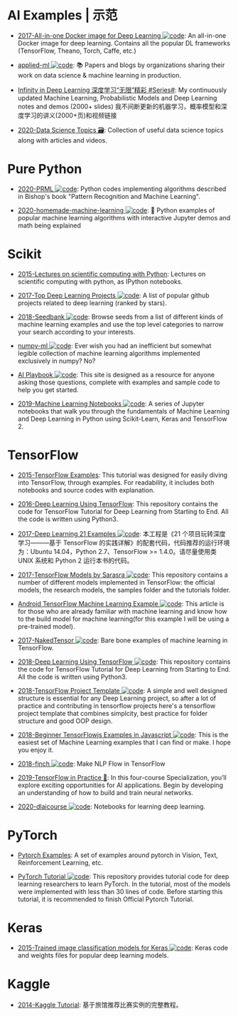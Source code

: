 # AI Examples | 示范

- [2017-All-in-one Docker image for Deep Learning ![code](https://martrix-usa.oss-accelerate.aliyuncs.com/logo/code.svg)](https://github.com/saiprashanths/dl-docker): An all-in-one Docker image for deep learning. Contains all the popular DL frameworks (TensorFlow, Theano, Torch, Caffe, etc.)

- [applied-ml ![code](https://martrix-usa.oss-accelerate.aliyuncs.com/logo/code.svg)](https://github.com/eugeneyan/applied-ml): 📚 Papers and blogs by organizations sharing their work on data science & machine learning in production.

- [Infinity in Deep Learning 深度学习“无限”精彩 #Series#](https://github.com/roboticcam/machine-learning-notes): My continuously updated Machine Learning, Probabilistic Models and Deep Learning notes and demos (2000+ slides) 我不间断更新的机器学习，概率模型和深度学习的讲义(2000+页)和视频链接

- [2020-Data Science Topics 🗃️](https://github.com/khuyentran1401/Data-science): Collection of useful data science topics along with articles and videos.

# Pure Python

- [2020-PRML ![code](https://martrix-usa.oss-accelerate.aliyuncs.com/logo/code.svg)](https://github.com/ctgk/PRML): Python codes implementing algorithms described in Bishop's book "Pattern Recognition and Machine Learning".

- [2020-homemade-machine-learning ![code](https://martrix-usa.oss-accelerate.aliyuncs.com/logo/code.svg)](https://github.com/trekhleb/homemade-machine-learning): 🤖 Python examples of popular machine learning algorithms with interactive Jupyter demos and math being explained

# Scikit

- [2015-Lectures on scientific computing with Python](https://github.com/jrjohansson/scientific-python-lectures): Lectures on scientific computing with python, as IPython notebooks.

- [2017-Top Deep Learning Projects ![code](https://martrix-usa.oss-accelerate.aliyuncs.com/logo/code.svg)](https://github.com/aymericdamien/TopDeepLearning): A list of popular github projects related to deep learning (ranked by stars).

- [2018-Seedbank ![code](https://martrix-usa.oss-accelerate.aliyuncs.com/logo/code.svg)](https://research.google.com/seedbank/guide/tutorial): Browse seeds from a list of different kinds of machine learning examples and use the top level categories to narrow your search according to your interests.

- [numpy-ml ![code](https://martrix-usa.oss-accelerate.aliyuncs.com/logo/code.svg)](https://github.com/ddbourgin/numpy-ml): Ever wish you had an inefficient but somewhat legible collection of machine learning algorithms implemented exclusively in numpy? No?

- [AI Playbook ![code](https://martrix-usa.oss-accelerate.aliyuncs.com/logo/code.svg)](http://aiplaybook.a16z.com/): This site is designed as a resource for anyone asking those questions, complete with examples and sample code to help you get started.

- [2019-Machine Learning Notebooks ![code](https://martrix-usa.oss-accelerate.aliyuncs.com/logo/code.svg)](https://github.com/ageron/handson-ml3): A series of Jupyter notebooks that walk you through the fundamentals of Machine Learning and Deep Learning in Python using Scikit-Learn, Keras and TensorFlow 2.

# TensorFlow

- [2015-TensorFlow Examples](https://github.com/aymericdamien/TensorFlow-Examples): This tutorial was designed for easily diving into TensorFlow, through examples. For readability, it includes both notebooks and source codes with explanation.

- [2016-Deep Learning Using TensorFlow](https://github.com/anujdutt9/TensorFlow-DeepLearning): This repository contains the code for TensorFlow Tutorial for Deep Learning from Starting to End. All the code is written using Python3.

- [2017-Deep Learning 21 Examples ![code](https://martrix-usa.oss-accelerate.aliyuncs.com/logo/code.svg)](https://github.com/hzy46/Deep-Learning-21-Examples): 本工程是《21 个项目玩转深度学习———基于 TensorFlow 的实践详解》的配套代码，代码推荐的运行环境为：Ubuntu 14.04，Python 2.7、TensorFlow >= 1.4.0。请尽量使用类 UNIX 系统和 Python 2 运行本书的代码。

- [2017-TensorFlow Models by Sarasra ![code](https://martrix-usa.oss-accelerate.aliyuncs.com/logo/code.svg)](https://github.com/Sarasra/models): This repository contains a number of different models implemented in TensorFlow: the official models, the research models, the samples folder and the tutorials folder.

- [Android TensorFlow Machine Learning Example ![code](https://martrix-usa.oss-accelerate.aliyuncs.com/logo/code.svg)](http://6me.us/GbWFKx): This article is for those who are already familiar with machine learning and know how to the build model for machine learning(for this example I will be using a pre-trained model).

- [2017-NakedTensor ![code](https://martrix-usa.oss-accelerate.aliyuncs.com/logo/code.svg)](https://github.com/jostmey/NakedTensor): Bare bone examples of machine learning in TensorFlow.

- [2018-Deep Learning Using TensorFlow ![code](https://martrix-usa.oss-accelerate.aliyuncs.com/logo/code.svg)](https://github.com/anujdutt9/TensorFlow-DeepLearning): This repository contains the code for TensorFlow Tutorial for Deep Learning from Starting to End. All the code is written using Python3.

- [2018-TensorFlow Project Template ![code](https://martrix-usa.oss-accelerate.aliyuncs.com/logo/code.svg)](https://github.com/Mrgemy95/TensorFlow-Project-Template): A simple and well designed structure is essential for any Deep Learning project, so after a lot of practice and contributing in tensorflow projects here's a tensorflow project template that combines simplcity, best practice for folder structure and good OOP design.

- [2018-Beginner TensorFlowjs Examples in Javascript ![code](https://martrix-usa.oss-accelerate.aliyuncs.com/logo/code.svg)](https://hpssjellis.github.io/beginner-tensorflowjs-examples-in-javascript/): This is the easiest set of Machine Learning examples that I can find or make. I hope you enjoy it.

- [2018-finch ![code](https://martrix-usa.oss-accelerate.aliyuncs.com/logo/code.svg)](https://github.com/zhedongzheng/finch): Make NLP Flow in TensorFlow

- [2019-TensorFlow in Practice 🏫](https://www.coursera.org/specializations/tensorflow-in-practice): In this four-course Specialization, you’ll explore exciting opportunities for AI applications. Begin by developing an understanding of how to build and train neural networks.

- [2020-dlaicourse ![code](https://martrix-usa.oss-accelerate.aliyuncs.com/logo/code.svg)](https://github.com/lmoroney/dlaicourse): Notebooks for learning deep learning.

# PyTorch

- [Pytorch Examples](https://github.com/pytorch/examples): A set of examples around pytorch in Vision, Text, Reinforcement Learning, etc.

- [PyTorch Tutorial ![code](https://martrix-usa.oss-accelerate.aliyuncs.com/logo/code.svg)](https://github.com/yunjey/pytorch-tutorial): This repository provides tutorial code for deep learning researchers to learn PyTorch. In the tutorial, most of the models were implemented with less than 30 lines of code. Before starting this tutorial, it is recommended to finish Official Pytorch Tutorial.

# Keras

- [2015-Trained image classification models for Keras ![code](https://martrix-usa.oss-accelerate.aliyuncs.com/logo/code.svg)](https://github.com/fchollet/deep-learning-models): Keras code and weights files for popular deep learning models.

# Kaggle

- [2014-Kaggle Tutorial](https://www.dataquest.io/blog/kaggle-tutorial/): 基于旅馆推荐比赛实例的完整教程。
